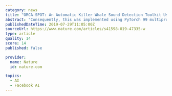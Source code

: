 ```yaml
---
category: news
title: "ORCA-SPOT: An Automatic Killer Whale Sound Detection Toolkit Using Deep Learning"
abstract: "Consequently, this was implemented using PyTorch 99 multiprocessing in order to process the entire pre-processing on the CPU in parallel, whereas the network training utilized the GPU. In a first step intensity, pitch, and time augmentation were conducted."
publishedDateTime: 2019-07-29T11:05:00Z
sourceUrl: https://www.nature.com/articles/s41598-019-47335-w
type: article
quality: 14
score: 14
published: false

provider:
  name: Nature
  id: nature.com

topics:
  - AI
  - Facebook AI
---
```

